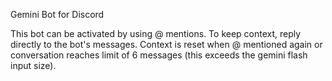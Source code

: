 Gemini Bot for Discord

This bot can be activated by using @ mentions. To keep context, reply directly to the bot's messages. Context is reset when @ mentioned again or conversation reaches limit of 6 messages (this exceeds the gemini flash input size).

